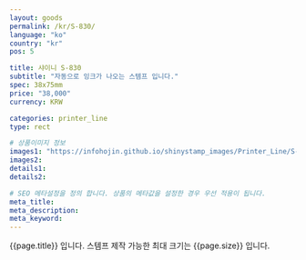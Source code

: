 ```yaml
---
layout: goods
permalink: /kr/S-830/
language: "ko"
country: "kr"
pos: 5

title: 샤이니 S-830
subtitle: "자동으로 잉크가 나오는 스템프 입니다."
spec: 38x75mm
price: "38,000"
currency: KRW

categories: printer_line
type: rect

# 상품이미지 정보
images1: "https://infohojin.github.io/shinystamp_images/Printer_Line/S-830/S-830_1.jpg"
images2:
details1:
details2:    

# SEO 메타설정을 정의 합니다. 상품의 메타값을 설정한 경우 우선 적용이 됩니다.
meta_title: 
meta_description:
meta_keyword:
---
```


{{page.title}} 입니다. 스템프 제작 가능한 최대 크기는 {{page.size}} 입니다. 